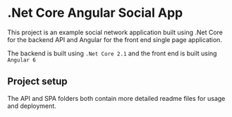 # .Net Core Angular Social App
This project is an example social network application built using .Net Core for the backend API and Angular for the front end single page application. 

The backend is built using `.Net Core 2.1` and the front end is built using `Angular 6`

## Project setup

The API and SPA folders both contain more detailed readme files for usage and deployment.
